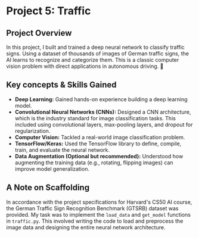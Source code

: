 # Project 5: Traffic

## Project Overview

In this project, I built and trained a deep neural network to classify traffic signs. Using a dataset of thousands of images of German traffic signs, the AI learns to recognize and categorize them. This is a classic computer vision problem with direct applications in autonomous driving. 🚦



## Key concepts & Skills Gained

-   **Deep Learning:** Gained hands-on experience building a deep learning model.
-   **Convolutional Neural Networks (CNNs):** Designed a CNN architecture, which is the industry standard for image classification tasks. This included using convolutional layers, max-pooling layers, and dropout for regularization.
-   **Computer Vision:** Tackled a real-world image classification problem.
-   **TensorFlow/Keras:** Used the TensorFlow library to define, compile, train, and evaluate the neural network.
-   **Data Augmentation (Optional but recommended):** Understood how augmenting the training data (e.g., rotating, flipping images) can improve model generalization.

## A Note on Scaffolding

In accordance with the project specifications for Harvard's CS50 AI course, the German Traffic Sign Recognition Benchmark (GTSRB) dataset was provided. My task was to implement the `load_data` and `get_model` functions in `traffic.py`. This involved writing the code to load and preprocess the image data and designing the entire neural network architecture.